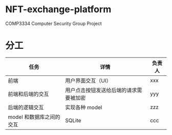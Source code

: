 # NFT-exchange-platform
COMP3334 Computer Security Group Project

# 分工
任务 | 详情 | 负责人
-|-|-
前端 | 用户界面交互（UI） | xxx
前端和后端的交互 | 用户点击按钮发送给后端的请求需要被加密 | yyy
后端的逻辑交互 | 实现各种 model | zzz
model 和数据库之间的交互 | SQLite | ccc

